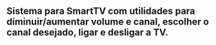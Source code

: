 ## Sistema para SmartTV com utilidades para diminuir/aumentar volume e canal, escolher o canal desejado, ligar e desligar a TV. 
